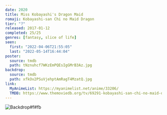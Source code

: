 ```yaml
---
date: 2020
title: Miss Kobayashi's Dragon Maid
romaji: Kobayashi-san Chi no Maid Dragon
tier: "?"
released: 2017-01-12
completed: 25/25
genres: [fantasy, slice of life]
seen:
  first: "2022-04-06T21:55:05"
  last: "2022-05-14T16:44:04"
poster:
  source: tmdb
  path: tNznuhcf7WKzEmPQEsIgGMrB3Az.jpg
backdrop:
  source: tmdb
  path: xfkOv2PSuVjehptAmRagT4MzatQ.jpg
link:
  MyAnimeList: https://myanimelist.net/anime/33206/
  TMDB: https://www.themoviedb.org/tv/69291-kobayashi-san-chi-no-maid-dragon
---
```


![Backdrop#f#fb](https://www.themoviedb.org/t/p/original/vc3GVrH46tZPUk7RxRpQO6wH3ny.jpg "Source: TMDB")
